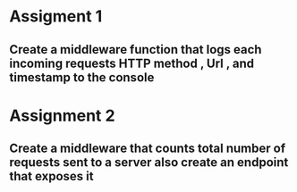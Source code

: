 # Assigment 1 


## Create a middleware function that logs each incoming requests HTTP method , Url , and timestamp to the console

# Assignment 2 


## Create a middleware that counts total number of requests sent to a server also create an endpoint that exposes it 
